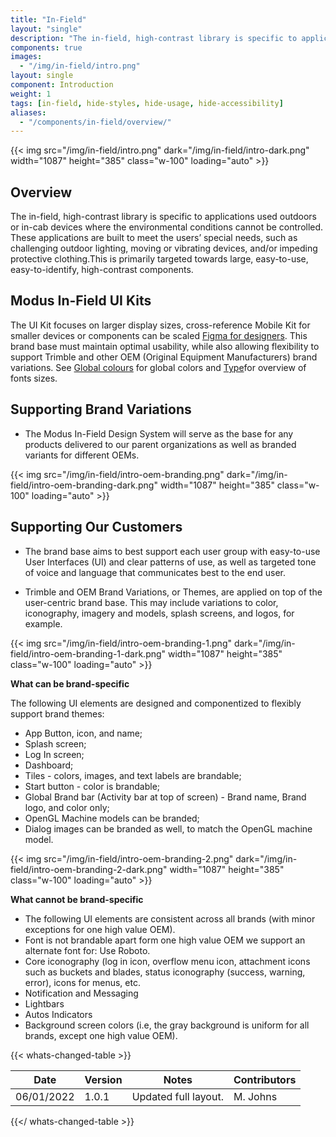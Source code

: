 ```yaml
---
title: "In-Field"
layout: "single"
description: "The in-field, high-contrast library is specific to applications used outdoors."
components: true
images:
  - "/img/in-field/intro.png"
layout: single
component: Introduction
weight: 1
tags: [in-field, hide-styles, hide-usage, hide-accessibility]
aliases:
  - "/components/in-field/overview/"
---
```


<style>
header .nav-item {
  display: none !important;
}
article .nav-tabs {
  display: none !important;
  opacity: 0 !important;
}
</style>

{{< img src="/img/in-field/intro.png" dark="/img/in-field/intro-dark.png" width="1087" height="385" class="w-100" loading="auto" >}}

## Overview

The in-field, high-contrast library is specific to applications used outdoors or in-cab devices where the environmental conditions cannot be controlled. These applications are built to meet the users’ special needs, such as challenging outdoor lighting, moving or vibrating devices, and/or impeding protective clothing.This is primarily targeted towards large, easy-to-use, easy-to-identify, high-contrast components.

## Modus In-Field UI Kits

The UI Kit focuses on larger display sizes, cross-reference Mobile Kit for smaller devices or components can be scaled [Figma for designers](/designers/). This brand base must maintain optimal usability, while also allowing flexibility to support Trimble and other OEM (Original Equipment Manufacturers) brand variations. See [Global colours](/foundations/color-palette/#infield-global-colors) for global colors and [Type](/foundations/typography/#infield)for overview of fonts sizes.

## Supporting Brand Variations

- The Modus In-Field Design System will serve as the base for any products delivered to our parent organizations as well as branded variants for different OEMs.

{{< img src="/img/in-field/intro-oem-branding.png" dark="/img/in-field/intro-oem-branding-dark.png" width="1087" height="385" class="w-100" loading="auto" >}}

## Supporting Our Customers

- The brand base aims to best support each user group with easy-to-use User Interfaces (UI) and clear patterns of use, as well as targeted tone of voice and language that communicates best to the end user.

- Trimble and OEM Brand Variations, or Themes, are applied on top of the user-centric brand base. This may include variations to color, iconography, imagery and models, splash screens, and logos, for example.

{{< img src="/img/in-field/intro-oem-branding-1.png" dark="/img/in-field/intro-oem-branding-1-dark.png" width="1087" height="385" class="w-100" loading="auto" >}}

**What can be brand-specific**

The following UI elements are designed and componentized to flexibly support brand themes:

- App Button, icon, and name;
- Splash screen;
- Log In screen;
- Dashboard;
- Tiles - colors, images, and text labels are brandable;
- Start button - color is brandable;
- Global Brand bar (Activity bar at top of screen) - Brand name, Brand logo, and color only;
- OpenGL Machine models can be branded;
- Dialog images can be branded as well, to match the OpenGL machine model.

{{< img src="/img/in-field/intro-oem-branding-2.png" dark="/img/in-field/intro-oem-branding-2-dark.png" width="1087" height="385" class="w-100" loading="auto" >}}

**What cannot be brand-specific**

- The following UI elements are consistent across all brands (with minor exceptions for one high value OEM).
- Font is not brandable apart form one high value OEM we support an alternate font for: Use Roboto.
- Core iconography (log in icon, overflow menu icon, attachment icons such as buckets and blades, status iconography (success, warning, error), icons for menus, etc.
- Notification and Messaging
- Lightbars
- Autos Indicators
- Background screen colors (i.e, the gray background is uniform for all brands, except one high value OEM).

{{< whats-changed-table >}}

| Date       | Version | Notes                | Contributors |
| ---------- | ------- | -------------------- | ------------ |
| 06/01/2022 | 1.0.1   | Updated full layout. | M. Johns     |

{{</ whats-changed-table >}}
